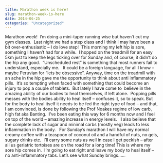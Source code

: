 ```yaml
---
title: Marathon week is here!
slug: marathon-week-is-here
date: 2014-06-25
categories: "Uncategorized"
---
```


<p>Marathon week!  I’m doing a mini-taper running wise but haven’t cut my gym classes.  Last night we had a step class and I think I may have been a bit over-enthusiastic – I do love step!  This morning my left hip is sore, something I haven’t had for a while.  I hopped on the treadmill for an easy 5km just to keep the legs ticking over for Sunday and, of course, it didn’t do the hip any good.  “Unscheduled rest” is something that most runners fail to understand, especially me.   It could be a foreign language, for all I know – maybe Peruvian for “lets be obsessive”. Anyway, time on the treadmill with an ache in the hip gave me the opportunity to think about anti inflammatory pills.  It’s so tempting when faced with something that could become an injury to pop a couple of tablets.  But lately I have come to  believe in the amazing ability of our bodies to heal themselves, if left alone.  Popping pills messes with the bodies ability to heal itself – confuses it, so to speak. But for the body to heal itself it needs to be fed the right type of food – and that, I am convinced, is done by following the Prof Noakes regime of low carb, high fat aka Banting.  I’ve been eating this way for 6 months now and I feel on top of the world – amazing increase in energy levels.   I also believe that the complete lack of sugar and minimal carbs (mostly veg) leads to less inflammation in the body.   For Sunday’s marathon I will have my normal creamy coffee with a teaspoon of coconut oil and a handful of nuts, no gels, sugary drinks etc.  I’ll carry some nuts as well in case I get peckish – after all us geriatric tortoises are on the road for a long time! This is where my sore hip comes in.  I’m going to eat right and leave my body to heal itself – no anti-inflammatory tabs. Let’s see what Sunday brings……</p>







